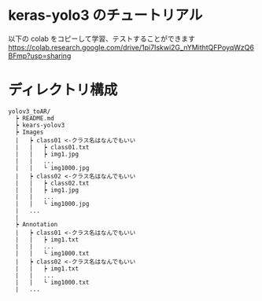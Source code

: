 # keras-yolo3 のチュートリアル

以下の colab をコピーして学習、テストすることができます
https://colab.research.google.com/drive/1pi7Iskwi2G_nYMithtQFPoyqWzQ6BFmp?usp=sharing


# ディレクトリ構成
```
yolov3_toAR/
  ┝ README.md
  ┝ kears-yolov3
  ┝ Images
  |   ┝ class01 <-クラス名はなんでもいい
  |   |   ┝ class01.txt
  |   |   ┝ img1.jpg
  |   |   ...
  |   |   └ img1000.jpg
  |   ┝ class02 <-クラス名はなんでもいい
  |   |   ┝ class02.txt
  |   |   ┝ img1.jpg
  |   |   ...
  |   |   └ img1000.jpg
  |   ...
  |
  ┝ Annotation
  |   ┝ class01 <-クラス名はなんでもいい
  |   |   ┝ img1.txt
  |   |   ...
  |   |   └ img1000.txt
  |   ┝ class02 <-クラス名はなんでもいい
  |   |   ┝ img1.txt
  |   |   ...
  |   |   └ img1000.txt
  |   ...
```

